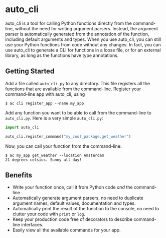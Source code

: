# auto_cli
auto_cli is a tool for calling Python functions directly from the command-line, without the need for writing argument parsers. Instead, the argument parser is automatically generated from the annotation of the function, including default arguments and types. When you use auto_cli, you can still use your Python functions from code without any changes. In fact, you can use auto_cli to generate a CLI for functions in a loose file, or for an external library, as long as the functions have type annotations.

## Getting Started
Add a file called `auto_cli.py` to any directory. This file registers all the functions that are available from the command-line. Register your command-line app with auto_cli, using
```
$ ac cli register_app --name my_app
```

Add any function you want to be able to call from the command-line to `auto_cli.py`. Here is a very simple `auto_cli.py`:

```python
import auto_cli

auto_cli.register_command("my_cool_package.get_weather")
```

Now, you can call your function from the command-line:
```
$ ac my_app get_weather --location Amsterdam
21 degrees celsius. Sunny all day!
```

## Benefits
- Write your function once, call it from Python code _and_ the command-line
- Automatically generate argument parsers, no need to duplicate argument names, default values, documentation and types.
- Automatically print the result of the function to the console, no need to clutter your code with `print` or `log`.
- Keep your production code free of decorators to describe command-line interfaces.
- Easily view all the available commands for your app.
